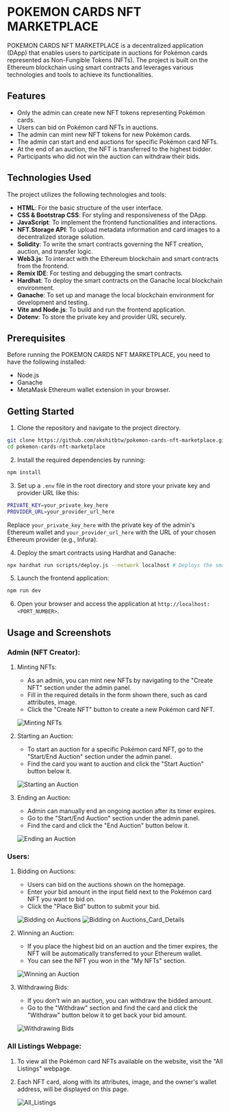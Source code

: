 # POKEMON CARDS NFT MARKETPLACE

POKEMON CARDS NFT MARKETPLACE is a decentralized application (DApp) that enables users to participate in auctions for Pokémon cards represented as Non-Fungible Tokens (NFTs). The project is built on the Ethereum blockchain using smart contracts and leverages various technologies and tools to achieve its functionalities.

## Features

- Only the admin can create new NFT tokens representing Pokémon cards.
- Users can bid on Pokémon card NFTs in auctions.
- The admin can mint new NFT tokens for new Pokémon cards.
- The admin can start and end auctions for specific Pokémon card NFTs.
- At the end of an auction, the NFT is transferred to the highest bidder.
- Participants who did not win the auction can withdraw their bids.

## Technologies Used

The project utilizes the following technologies and tools:

- **HTML**: For the basic structure of the user interface.
- **CSS & Bootstrap CSS**: For styling and responsiveness of the DApp.
- **JavaScript**: To implement the frontend functionalities and interactions.
- **NFT.Storage API**: To upload metadata information and card images to a decentralized storage solution.
- **Solidity**: To write the smart contracts governing the NFT creation, auction, and transfer logic.
- **Web3.js**: To interact with the Ethereum blockchain and smart contracts from the frontend.
- **Remix IDE**: For testing and debugging the smart contracts.
- **Hardhat**: To deploy the smart contracts on the Ganache local blockchain environment.
- **Ganache**: To set up and manage the local blockchain environment for development and testing.
- **Vite and Node.js**: To build and run the frontend application.
- **Dotenv**: To store the private key and provider URL securely.

## Prerequisites

Before running the POKEMON CARDS NFT MARKETPLACE, you need to have the following installed:

- Node.js
- Ganache
- MetaMask Ethereum wallet extension in your browser.

## Getting Started

1. Clone the repository and navigate to the project directory.
```bash
git clone https://github.com/akshitbtw/pokemon-cards-nft-marketplace.git
cd pokemon-cards-nft-marketplace 
```
2. Install the required dependencies by running:
```bash
npm install 
```
3. Set up a `.env` file in the root directory and store your private key and provider URL like this:
```bash
PRIVATE_KEY=your_private_key_here
PROVIDER_URL=your_provider_url_here
```
Replace `your_private_key_here` with the private key of the admin's Ethereum wallet and `your_provider_url_here` with the URL of your chosen Ethereum provider (e.g., Infura).

4. Deploy the smart contracts using Hardhat and Ganache:
```bash
npx hardhat run scripts/deploy.js --network localhost # Deploys the smart contracts
```
5. Launch the frontend application:
```bash
npm run dev 
```
6. Open your browser and access the application at `http://localhost:<PORT_NUMBER>`.

## Usage and Screenshots

### Admin (NFT Creator):

1. Minting NFTs:
   - As an admin, you can mint new NFTs by navigating to the "Create NFT" section under the admin panel.
   - Fill in the required details in the form shown there, such as card attributes, image.
   - Click the "Create NFT" button to create a new Pokémon card NFT.

   ![Minting NFTs](https://github.com/akshitbtw/nft_marketplace/assets/83155183/9145ce7a-f908-4452-a429-95a12b709629)

2. Starting an Auction:
   - To start an auction for a specific Pokémon card NFT, go to the "Start/End Auction" section under the admin panel.
   - Find the card you want to auction and click the "Start Auction" button below it.

   ![Starting an Auction](https://github.com/akshitbtw/nft_marketplace/assets/83155183/8599a88b-a5f3-41cd-b6b9-aa224a2d4af4)

3. Ending an Auction:
   - Admin can manually end an ongoing auction after its timer expires.
   - Go to the "Start/End Auction" section under the admin panel.
   - Find the card and click the "End Auction" button below it.

   ![Ending an Auction](https://github.com/akshitbtw/nft_marketplace/assets/83155183/8a4bdb33-178a-4254-8547-09ce2d95b682)

### Users:

1. Bidding on Auctions:
   - Users can bid on the auctions shown on the homepage.
   - Enter your bid amount in the input field next to the Pokémon card NFT you want to bid on.
   - Click the "Place Bid" button to submit your bid.

   ![Bidding on Auctions](https://github.com/akshitbtw/nft_marketplace/assets/83155183/03b8fe81-29fa-4ee4-9392-e5664caa2a78)
   ![Bidding on Auctions_Card_Details](https://github.com/akshitbtw/nft_marketplace/assets/83155183/ce5d565d-e246-4498-812d-a071a0163b3b)

2. Winning an Auction:
   - If you place the highest bid on an auction and the timer expires, the NFT will be automatically transferred to your Ethereum wallet.
   - You can see the NFT you won in the "My NFTs" section.

   ![Winning an Auction](https://github.com/akshitbtw/nft_marketplace/assets/83155183/717d5dcc-063b-4556-b0b7-1e5bcd6747d2)
   
4. Withdrawing Bids:
   - If you don't win an auction, you can withdraw the bidded amount.
   - Go to the "Withdraw" section and find the card and click the "Withdraw" button below it to get back your bid amount.

   ![Withdrawing Bids](https://github.com/akshitbtw/nft_marketplace/assets/83155183/d5fd63ef-a3b4-45b9-b421-4084fb774386)

### All Listings Webpage:

1. To view all the Pokémon card NFTs available on the website, visit the "All Listings" webpage.
2. Each NFT card, along with its attributes, image, and the owner's wallet address, will be displayed on this page.

   ![All_Listings](https://github.com/akshitbtw/nft_marketplace/assets/83155183/c9936e17-a30c-4a65-afe8-36d9ce90d9e9)
